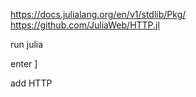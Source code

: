 
https://docs.julialang.org/en/v1/stdlib/Pkg/
https://github.com/JuliaWeb/HTTP.jl



run julia

enter ]

add HTTP

